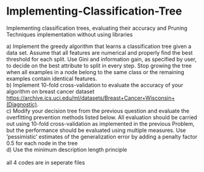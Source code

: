 # Implementing-Classification-Tree
Implementing classification trees, evaluating their accuracy and Pruning Techniques implementation  without using libraries

a) Implement the greedy algorithm that learns a classification tree given a data set. Assume
that all features are numerical and properly find the best threshold for each split. Use Gini and
information gain, as specified by user, to decide on the best attribute to split in every step. Stop
growing the tree when all examples in a node belong to the same class or the remaining examples
contain identical features.
<br>
b) Implement 10-fold cross-validation to evaluate the accuracy of your algorithm on breast cancer dataset https://archive.ics.uci.edu/ml/datasets/Breast+Cancer+Wisconsin+(Diagnostic).
<br>
c) Modify your decision tree from the previous question and evaluate the overfitting
prevention methods listed below. All evaluation should be carried out using 10-fold cross-validation as
implemented in the previous Problem, but the performance should be evaluated using multiple measures.
Use ‘pessimistic’ estimates of the generalization error by adding a penalty factor 0.5 for each
node in the tree
<br>
d) Use the minimum description length principle
<br>
<br>
all 4 codes are in seperate files
